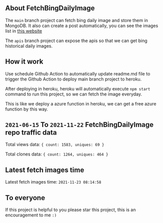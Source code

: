 ## About FetchBingDailyImage

The `main` branch project can fetch bing daily image and store them in MongoDB.
It also can create a post automatically, you can see the images list in [this website](https://oursalbum.netlify.app)

The `apis` branch project can expose the apis so that we can get bing historical daily images.

## How it work

Use schedule Github Action to automatically update readme.md file to trigger the Github Action to deploy main branch project to heroku.

After deploying in heroku, heroku will automatically execute `npm start` command to run this project, so we can fetch the image everyday.

This is like we deploy a azure function in heroku, we can get a free azure function by this way.

## `2021-06-15` To `2021-11-22` FetchBingDailyImage repo traffic data

Total views data: `{ count: 1583, uniques: 69 }`

Total clones data: `{ count: 1264, uniques: 464 }`

## Latest fetch images time

Latest fetch images time: `2021-11-23 08:14:58`

## To everyone

If this project is helpful to you please star this project, this is an encouragement to me `:)`



